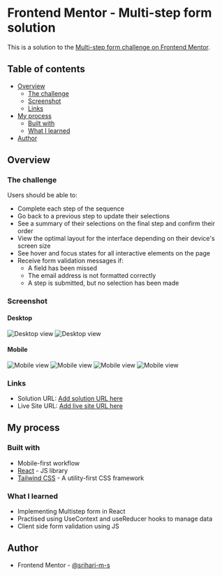 # Frontend Mentor - Multi-step form solution

This is a solution to the [Multi-step form challenge on Frontend Mentor](https://www.frontendmentor.io/challenges/multistep-form-YVAnSdqQBJ).

## Table of contents

- [Overview](#overview)
  - [The challenge](#the-challenge)
  - [Screenshot](#screenshot)
  - [Links](#links)
- [My process](#my-process)
  - [Built with](#built-with)
  - [What I learned](#what-i-learned)
- [Author](#author)

## Overview

### The challenge

Users should be able to:

- Complete each step of the sequence
- Go back to a previous step to update their selections
- See a summary of their selections on the final step and confirm their order
- View the optimal layout for the interface depending on their device's screen size
- See hover and focus states for all interactive elements on the page
- Receive form validation messages if:
  - A field has been missed
  - The email address is not formatted correctly
  - A step is submitted, but no selection has been made

### Screenshot

#### Desktop
![Desktop view](https://github.com/srihari-m-s/multi-step-form/blob/master/public/screenshots/desktop1.png?raw=true)
![Desktop view](https://github.com/srihari-m-s/multi-step-form/blob/master/public/screenshots/desktop2.png?raw=true)

#### Mobile
![Mobile view](https://github.com/srihari-m-s/multi-step-form/blob/master/public/screenshots/mobile1.png?raw=true)
![Mobile view](https://github.com/srihari-m-s/multi-step-form/blob/master/public/screenshots/mobile2.png?raw=true)
![Mobile view](https://github.com/srihari-m-s/multi-step-form/blob/master/public/screenshots/mobile3.png?raw=true)
![Mobile view](https://github.com/srihari-m-s/multi-step-form/blob/master/public/screenshots/mobile4.png?raw=true)

### Links

- Solution URL: [Add solution URL here](https://your-solution-url.com)
- Live Site URL: [Add live site URL here](https://your-live-site-url.com)

## My process

### Built with

- Mobile-first workflow
- [React](https://reactjs.org/) - JS library
- [Tailwind CSS](https://tailwindcss.com/) - A utility-first CSS framework


### What I learned

- Implementing Multistep form in React
- Practised using UseContext and useReducer hooks to manage data
- Client side form validation using JS

## Author

- Frontend Mentor - [@srihari-m-s](https://www.frontendmentor.io/profile/srihari-m-s)